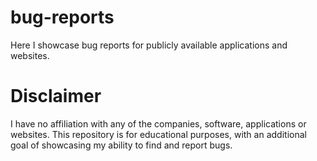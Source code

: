 # bug-reports
Here I showcase bug reports for publicly available applications and websites.

# Disclaimer
I have no affiliation with any of the companies, software, applications or websites.
This repository is for educational purposes, with an additional goal of showcasing my ability to find and report bugs.
